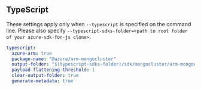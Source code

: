## TypeScript

These settings apply only when `--typescript` is specified on the command line.
Please also specify `--typescript-sdks-folder=<path to root folder of your azure-sdk-for-js clone>`.

``` yaml $(typescript)
typescript:
  azure-arm: true
  package-name: "@azure/arm-mongocluster"
  output-folder: "$(typescript-sdks-folder)/sdk/mongocluster/arm-mongocluster"
  payload-flattening-threshold: 1
  clear-output-folder: true
  generate-metadata: true
```
